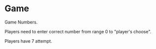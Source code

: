 # Game
Game Numbers.

Players need to enter correct number from range 0 to "player's choose".

Players have 7 attempt.
